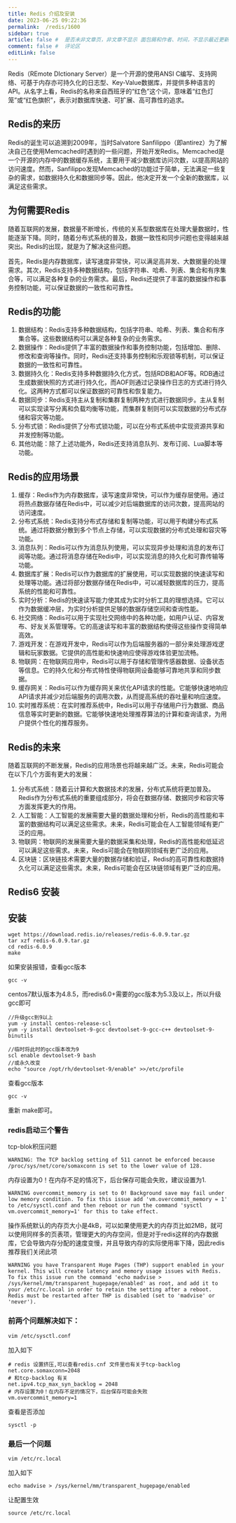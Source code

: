 ```yaml
---
title: Redis 介绍及安装
date: 2023-06-25 09:22:36
permalink:  /redis/1600
sidebar: true
article: false #  是否未非文章页，非文章不显示 面包屑和作者、时间，不显示最近更新栏，不会参与到最近更新文章的数据计算中
comment: false #  评论区
editLink: false
---
```




Redis（REmote DIctionary Server）是一个开源的使用ANSI C编写、支持网络、可基于内存亦可持久化的日志型、Key-Value数据库，并提供多种语言的API。从名字上看，Redis的名称来自西班牙的“红色”这个词，意味着“红色灯笼”或“红色旗帜”，表示对数据库快速、可扩展、高可靠性的追求。

## Redis的来历

Redis的诞生可以追溯到2009年，当时Salvatore Sanfilippo（即antirez）为了解决自己在使用Memcached时遇到的一些问题，开始开发Redis。Memcached是一个开源的内存中的数据缓存系统，主要用于减少数据库访问次数，以提高网站的访问速度。然而，Sanfilippo发现Memcached的功能过于简单，无法满足一些复杂的需求，如数据持久化和数据同步等。因此，他决定开发一个全新的数据库，以满足这些需求。

## 为何需要Redis

随着互联网的发展，数据量不断增长，传统的关系型数据库在处理大量数据时，性能逐渐下降。同时，随着分布式系统的普及，数据一致性和同步问题也变得越来越突出。Redis的出现，就是为了解决这些问题。

首先，Redis是内存数据库，读写速度非常快，可以满足高并发、大数据量的处理需求。其次，Redis支持多种数据结构，包括字符串、哈希、列表、集合和有序集合等，可以满足各种复杂的业务需求。最后，Redis还提供了丰富的数据操作和事务控制功能，可以保证数据的一致性和可靠性。

## Redis的功能

1. 数据结构：Redis支持多种数据结构，包括字符串、哈希、列表、集合和有序集合等。这些数据结构可以满足各种复杂的业务需求。
2. 数据操作：Redis提供了丰富的数据操作和事务控制功能，包括增加、删除、修改和查询等操作。同时，Redis还支持事务控制和乐观锁等机制，可以保证数据的一致性和可靠性。
3. 数据持久化：Redis支持多种数据持久化方式，包括RDB和AOF等。RDB通过生成数据快照的方式进行持久化，而AOF则通过记录操作日志的方式进行持久化。这两种方式都可以保证数据的可靠性和恢复能力。
4. 数据同步：Redis支持主从复制和集群复制两种方式进行数据同步。主从复制可以实现读写分离和负载均衡等功能，而集群复制则可以实现数据的分布式存储和容灾等功能。
5. 分布式锁：Redis提供了分布式锁功能，可以在分布式系统中实现资源共享和并发控制等功能。
6. 其他功能：除了上述功能外，Redis还支持消息队列、发布订阅、Lua脚本等功能。

## Redis的应用场景

1. 缓存：Redis作为内存数据库，读写速度非常快，可以作为缓存层使用。通过将热点数据存储在Redis中，可以减少对后端数据库的访问次数，提高网站的访问速度。
2. 分布式系统：Redis支持分布式存储和复制等功能，可以用于构建分布式系统。通过将数据分散到多个节点上存储，可以实现数据的分布式处理和容灾等功能。
3. 消息队列：Redis可以作为消息队列使用，可以实现异步处理和消息的发布订阅等功能。通过将消息存储在Redis中，可以实现消息的持久化和可靠传输等功能。
4. 数据库扩展：Redis可以作为数据库的扩展使用，可以实现数据的快速读写和处理等功能。通过将部分数据存储在Redis中，可以减轻数据库的压力，提高系统的性能和可靠性。 
5. 实时分析：Redis的快速读写能力使其成为实时分析工具的理想选择。它可以作为数据缓冲层，为实时分析提供足够的数据存储空间和查询性能。 
6. 社交网络：Redis可以用于实现社交网络中的各种功能，如用户认证、内容发布、好友关系管理等。它的高速读写和丰富的数据结构使得这些操作变得简单高效。 
7. 游戏开发：在游戏开发中，Redis可以作为后端服务器的一部分来处理游戏逻辑和玩家数据。它提供的高性能和快速响应使得游戏体验更加流畅。 
8. 物联网：在物联网应用中，Redis可以用于存储和管理传感器数据、设备状态等信息。它的持久化和分布式特性使得物联网设备能够可靠地共享和同步数据。 
9. 缓存网关：Redis可以作为缓存网关来优化API请求的性能。它能够快速地响应API请求并减少对后端服务的调用次数，从而提高系统的吞吐量和响应速度。 
10. 实时推荐系统：在实时推荐系统中，Redis可以用于存储用户行为数据、商品信息等实时更新的数据。它能够快速地处理推荐算法的计算和查询请求，为用户提供个性化的推荐服务。

## Redis的未来

随着互联网的不断发展，Redis的应用场景也将越来越广泛。未来，Redis可能会在以下几个方面有更大的发展：

1. 分布式系统：随着云计算和大数据技术的发展，分布式系统将更加普及。Redis作为分布式系统的重要组成部分，将会在数据存储、数据同步和容灾等方面发挥更大的作用。
2. 人工智能：人工智能的发展需要大量的数据处理和分析，Redis的高性能和丰富的数据结构可以满足这些需求。未来，Redis可能会在人工智能领域有更广泛的应用。
3. 物联网：物联网的发展需要大量的数据采集和处理，Redis的高性能和低延迟可以满足这些需求。未来，Redis可能会在物联网领域有更广泛的应用。
4. 区块链：区块链技术需要大量的数据存储和验证，Redis的高可靠性和数据持久化可以满足这些需求。未来，Redis可能会在区块链领域有更广泛的应用。

## Redis6 安装

## 安装
```shell
wget https://download.redis.io/releases/redis-6.0.9.tar.gz
tar xzf redis-6.0.9.tar.gz
cd redis-6.0.9
make
```
如果安装报错，查看gcc版本
```shell
gcc -v
```
centos7默认版本为4.8.5，而redis6.0+需要的gcc版本为5.3及以上，所以升级gcc即可
```shell
//升级gcc到9以上
yum -y install centos-release-scl
yum -y install devtoolset-9-gcc devtoolset-9-gcc-c++ devtoolset-9-binutils
```
```shell
//临时将此时的gcc版本改为9
scl enable devtoolset-9 bash
//或永久改变
echo "source /opt/rh/devtoolset-9/enable" >>/etc/profile
```
查看gcc版本
```shell
gcc -v
```
重新 make即可。

### redis启动三个警告

tcp-blok积压问题
```shell
WARNING: The TCP backlog setting of 511 cannot be enforced because /proc/sys/net/core/somaxconn is set to the lower value of 128.
```

内存设置为0！在内存不足的情况下，后台保存可能会失败，建议设置为1.
```shell
WARNING overcommit_memory is set to 0! Background save may fail under low memory condition. To fix this issue add 'vm.overcommit_memory = 1' to /etc/sysctl.conf and then reboot or run the command 'sysctl vm.overcommit_memory=1' for this to take effect.
```

操作系统默认的内存页大小是4kB，可以如果使用更大的内存页比如2MB，就可以使用同样多的页表项，管理更大的内存空间，但是对于redis这样的内存数据库，它会导致内存分配的速度变慢，并且导致内存的实际使用率下降，因此redis推荐我们关闭此项
```shell
WARNING you have Transparent Huge Pages (THP) support enabled in your kernel. This will create latency and memory usage issues with Redis. To fix this issue run the command 'echo madvise > /sys/kernel/mm/transparent_hugepage/enabled' as root, and add it to your /etc/rc.local in order to retain the setting after a reboot. Redis must be restarted after THP is disabled (set to 'madvise' or 'never').
```

### 前两个问题解决如下：
```shell
vim /etc/sysctl.conf 
```
加入如下
```properties
# redis 设置挤压,可以查看redis.cnf 文件里也有关于tcp-backlog
net.core.somaxconn=2048
# 和tcp-backlog 有关
net.ipv4.tcp_max_syn_backlog = 2048
# 内存设置为0！在内存不足的情况下，后台保存可能会失败
vm.overcommit_memory=1
```
查看是否添加
```shell
sysctl -p
```

### 最后一个问题
```shell
vim /etc/rc.local 
```
加入如下
```shell
echo madvise > /sys/kernel/mm/transparent_hugepage/enabled
```
让配置生效
```shell
source /etc/rc.local 
```
